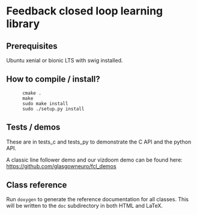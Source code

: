 # Feedback closed loop learning library

## Prerequisites

Ubuntu xenial or bionic LTS with swig installed.


## How to compile / install?
```
      cmake .
      make
      sudo make install
      sudo ./setup.py install
```

## Tests / demos

These are in tests_c and tests_py to demonstrate the C API and the python
API.

A classic line follower demo and our vizdoom demo can be found here:
https://github.com/glasgowneuro/fcl_demos

## Class reference

Run `doxygen` to generate the reference documentation for all classes.
This will be written to the `doc` subdirectory in both HTML and LaTeX.
